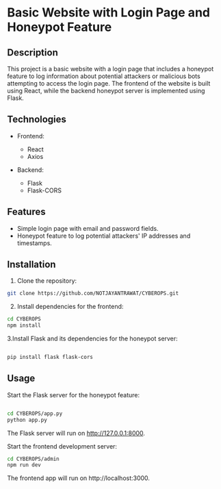 # Basic Website with Login Page and Honeypot Feature
## Description
This project is a basic website with a login page that includes a honeypot feature to log information about potential attackers or malicious bots attempting to access the login page. The frontend of the website is built using React, while the backend honeypot server is implemented using Flask.
## Technologies

- Frontend:
  - React
  - Axios

- Backend:
  - Flask
  - Flask-CORS

## Features

- Simple login page with email and password fields.
- Honeypot feature to log potential attackers' IP addresses and timestamps.

## Installation

1. Clone the repository:

```bash
git clone https://github.com/NOTJAYANTRAWAT/CYBEROPS.git
```
2. Install dependencies for the frontend:
```bash
cd CYBEROPS
npm install
```
3.Install Flask and its dependencies for the honeypot server:
```bash

pip install flask flask-cors
```
## Usage
Start the Flask server for the honeypot feature:
```bash

cd CYBEROPS/app.py
python app.py
```
The Flask server will run on http://127.0.0.1:8000.

Start the frontend development server:
```bash
cd CYBEROPS/admin
npm run dev
```
The frontend app will run on http://localhost:3000.
